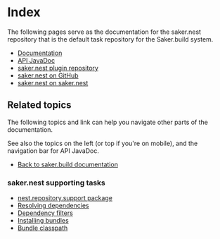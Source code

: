 # Index

The following pages serve as the documentation for the saker.nest repository that is the default task repository for the Saker.build system.

<div class="doc-table-of-contents">

* [Documentation](/doc/index.md)
* [API JavaDoc](/javadoc/index.html)
* [saker.nest plugin repository](https://nest.saker.build)
* [saker.nest on GitHub](https://github.com/sakerbuild/saker.nest)
* [saker.nest on saker.nest](https://nest.saker.build/package/saker.nest)

</div>

## Related topics

The following topics and link can help you navigate other parts of the documentation. 

See also the topics on the left (or top if you're on mobile), and the navigation bar for API JavaDoc.

<div class="doc-table-of-contents">

* [Back to saker.build documentation](root:/saker.build/index.html)

</div>

### saker.nest supporting tasks

<div class="doc-table-of-contents">

* [nest.repository.support package](root:/nest.repository.support/doc/index.html)
* [Resolving dependencies](root:/nest.repository.support/doc/dependencyresolution/resolvingdependencies.html)
* [Dependency filters](root:/nest.repository.support/doc/dependencyresolution/filters.html)
* [Installing bundles](root:/nest.repository.support/doc/bundlemanagement/install.html)
* [Bundle classpath](root:/nest.repository.support/doc/examples/javacompileclasspath.html)

</div>
